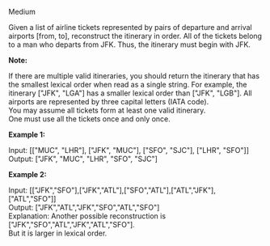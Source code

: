 Medium

Given a list of airline tickets represented by pairs of departure and arrival airports [from, to], reconstruct the itinerary in order. All of the tickets belong to a man who departs from JFK. Thus, the itinerary must begin with JFK.

**Note:**

If there are multiple valid itineraries, you should return the itinerary that has the smallest lexical order when read as a single string. For example, the itinerary ["JFK", "LGA"] has a smaller lexical order than ["JFK", "LGB"].
All airports are represented by three capital letters (IATA code).  
You may assume all tickets form at least one valid itinerary.  
One must use all the tickets once and only once.  

**Example 1:**

Input: [["MUC", "LHR"], ["JFK", "MUC"], ["SFO", "SJC"], ["LHR", "SFO"]]  
Output: ["JFK", "MUC", "LHR", "SFO", "SJC"]  

**Example 2:**

Input: [["JFK","SFO"],["JFK","ATL"],["SFO","ATL"],["ATL","JFK"],["ATL","SFO"]]  
Output: ["JFK","ATL","JFK","SFO","ATL","SFO"]  
Explanation: Another possible reconstruction is ["JFK","SFO","ATL","JFK","ATL","SFO"].  
             But it is larger in lexical order.
